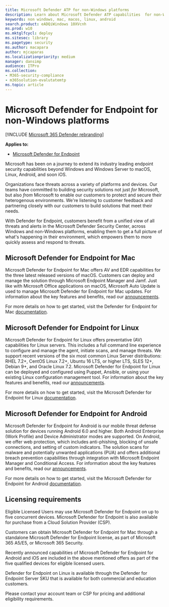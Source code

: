 ```yaml
---
title: Microsoft Defender ATP for non-Windows platforms
description: Learn about Microsoft Defender ATP capabilities  for non-Windows platforms
keywords: non windows, mac, macos, linux, android
search.product: eADQiWindows 10XVcnh
ms.prod: w10
ms.mktglfcycl: deploy
ms.sitesec: library
ms.pagetype: security
ms.author: macapara
author: mjcaparas
ms.localizationpriority: medium
manager: dansimp
audience: ITPro
ms.collection: 
- M365-security-compliance 
- m365solution-evalutatemtp
ms.topic: article
---
```


# Microsoft Defender for Endpoint for non-Windows platforms

[!INCLUDE [Microsoft 365 Defender rebranding](../../includes/microsoft-defender.md)]

**Applies to:**
- [Microsoft Defender for Endpoint](https://go.microsoft.com/fwlink/p/?linkid=2146631)


Microsoft has been on a journey to extend its industry leading endpoint security
capabilities beyond Windows and Windows Server to macOS, Linux, Android, and
soon iOS.

Organizations face threats across a variety of platforms and devices. Our teams
have committed to building security solutions not just *for* Microsoft, but also
*from* Microsoft to enable our customers to protect and secure their
heterogenous environments. We're listening to customer feedback and partnering
closely with our customers to build solutions that meet their needs.

With Defender for Endpoint, customers benefit from a unified view of all
threats and alerts in the Microsoft Defender Security Center, across Windows and
non-Windows platforms, enabling them to get a full picture of what's happening
in their environment, which empowers them to more quickly assess and respond to
threats.

## Microsoft Defender for Endpoint for Mac 

Microsoft Defender for Endpoint for Mac offers AV and EDR capabilities for the three
latest released versions of macOS. Customers can deploy and manage the solution
through Microsoft Endpoint Manager and Jamf. Just like with Microsoft Office
applications on macOS, Microsoft Auto Update is used to manage Microsoft
Defender for Endpoint for Mac updates. For information about the key features and
benefits, read our
[announcements](https://techcommunity.microsoft.com/t5/microsoft-defender-atp/bg-p/MicrosoftDefenderATPBlog/label-name/macOS).

For more details on how to get started, visit the Defender for Endpoint for Mac
[documentation](https://docs.microsoft.com/windows/security/threat-protection/microsoft-defender-atp/microsoft-defender-atp-mac).

## Microsoft Defender for Endpoint for Linux

Microsoft Defender for Endpoint for Linux offers preventative (AV) capabilities for Linux
servers. This includes a full command line experience to configure and manage
the agent, initiate scans, and manage threats. We support recent versions of the
six most common Linux Server distributions: RHEL 7.2+, CentOS Linux 7.2+, Ubuntu
16 LTS, or higher LTS, SLES 12+, Debian 9+, and Oracle Linux 7.2. Microsoft
Defender for Endpoint for Linux can be deployed and configured using Puppet, Ansible, or
using your existing Linux configuration management tool. For information about
the key features and benefits, read our
[announcements](https://techcommunity.microsoft.com/t5/microsoft-defender-atp/bg-p/MicrosoftDefenderATPBlog/label-name/Linux).

For more details on how to get started, visit the Microsoft Defender for Endpoint for
Linux
[documentation](https://docs.microsoft.com/windows/security/threat-protection/microsoft-defender-atp/microsoft-defender-atp-linux).

## Microsoft Defender for Endpoint for Android

Microsoft Defender for Endpoint for Android is our mobile threat defense solution for
devices running Android 6.0 and higher. Both Android Enterprise (Work Profile)
and Device Administrator modes are supported. On Android, we offer web
protection, which includes anti-phishing, blocking of unsafe connections, and
setting of custom indicators. The solution scans for malware and potentially
unwanted applications (PUA) and offers additional breach prevention capabilities
through integration with Microsoft Endpoint Manager and Conditional Access. For
information about the key features and benefits, read our
[announcements](https://techcommunity.microsoft.com/t5/microsoft-defender-atp/bg-p/MicrosoftDefenderATPBlog/label-name/Android).

For more details on how to get started, visit the Microsoft Defender for Endpoint for
Android
[documentation](https://docs.microsoft.com/windows/security/threat-protection/microsoft-defender-atp/microsoft-defender-atp-android).



## Licensing requirements 

Eligible Licensed Users may use Microsoft Defender for Endpoint on up to five concurrent
devices. Microsoft Defender for Endpoint is also available for purchase from a Cloud
Solution Provider (CSP).

Customers can obtain Microsoft Defender for Endpoint for Mac through a standalone
Microsoft Defender for Endpoint license, as part of Microsoft 365 A5/E5, or Microsoft 365
Security.

Recently announced capabilities of Microsoft Defender for Endpoint for Android and iOS 
are included in the above mentioned offers as part of the five qualified
devices for eligible licensed users.

Defender for Endpoint on Linux is available through the Defender for Endpoint
Server SKU that is available for both commercial and education customers.

Please contact your account team or CSP for pricing and additional eligibility
requirements.

